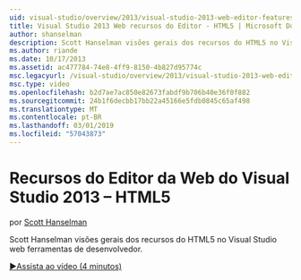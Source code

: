 ```yaml
---
uid: visual-studio/overview/2013/visual-studio-2013-web-editor-features-html5
title: Visual Studio 2013 Web recursos do Editor - HTML5 | Microsoft Docs
author: shanselman
description: Scott Hanselman visões gerais dos recursos do HTML5 no Visual Studio web ferramentas de desenvolvedor.
ms.author: riande
ms.date: 10/17/2013
ms.assetid: ac477784-74e8-4ff9-8150-4b827d95774c
msc.legacyurl: /visual-studio/overview/2013/visual-studio-2013-web-editor-features-html5
msc.type: video
ms.openlocfilehash: b2d7ae7ac850e82673fabdf9b706b40e36f0f882
ms.sourcegitcommit: 24b1f6decbb17bb22a45166e5fdb0845c65af498
ms.translationtype: MT
ms.contentlocale: pt-BR
ms.lasthandoff: 03/01/2019
ms.locfileid: "57043873"
---
```

<a name="visual-studio-2013-web-editor-features---html5"></a>Recursos do Editor da Web do Visual Studio 2013 – HTML5
====================
por [Scott Hanselman](https://github.com/shanselman)

Scott Hanselman visões gerais dos recursos do HTML5 no Visual Studio web ferramentas de desenvolvedor.

[&#9654;Assista ao vídeo (4 minutos)](https://channel9.msdn.com/Blogs/ASP-NET-Site-Videos/visual-studio-2013-web-editor-features-html5)
